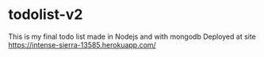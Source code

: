 # todolist-v2
This is my final todo list made in Nodejs and with mongodb
Deployed at site
https://intense-sierra-13585.herokuapp.com/
